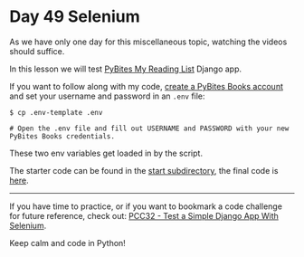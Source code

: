 # Day 49 Selenium

As we have only one day for this miscellaneous topic, watching the videos should suffice.

In this lesson we will test [PyBites My Reading List](https://pybitesbooks.com) Django app.

If you want to follow along with my code, [create a PyBites Books account](https://pybitesbooks.com/accounts/register/) and set your username and password in an `.env` file:

```
$ cp .env-template .env

# Open the .env file and fill out USERNAME and PASSWORD with your new PyBites Books credentials.
```

These two env variables get loaded in by the script.

The starter code can be found in the [start subdirectory](start), the final code is [here](final).

---

If you have time to practice, or if you want to bookmark a code challenge for future reference, check out: [PCC32 - Test a Simple Django App With Selenium](https://codechalleng.es/challenges/32/).

Keep calm and code in Python!
